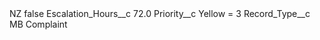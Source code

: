<?xml version="1.0" encoding="UTF-8"?>
<CustomMetadata xmlns="http://soap.sforce.com/2006/04/metadata" xmlns:xsi="http://www.w3.org/2001/XMLSchema-instance" xmlns:xsd="http://www.w3.org/2001/XMLSchema">
    <label>NZ</label>
    <protected>false</protected>
    <values>
        <field>Escalation_Hours__c</field>
        <value xsi:type="xsd:double">72.0</value>
    </values>
    <values>
        <field>Priority__c</field>
        <value xsi:type="xsd:string">Yellow = 3</value>
    </values>
    <values>
        <field>Record_Type__c</field>
        <value xsi:type="xsd:string">MB Complaint</value>
    </values>
</CustomMetadata>
